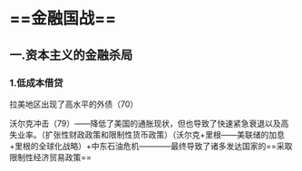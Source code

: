 # ==金融国战==

## 一.资本主义的金融杀局

### 1.低成本借贷

拉美地区出现了高水平的外债（70）

沃尔克冲击（79）——降低了美国的通胀现状，但也导致了快速紧急衰退以及高失业率。（扩张性财政政策和限制性货币政策）（沃尔克+里根——美联储的加息+里根的全球化战略）+中东石油危机————最终导致了诸多发达国家的==采取限制性经济贸易政策==






